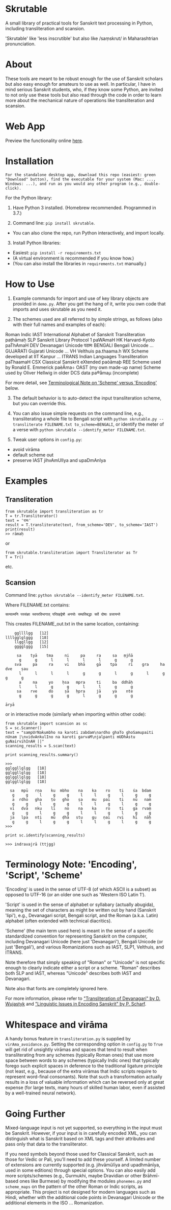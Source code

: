 # Skrutable

A small library of practical tools for Sanskrit text processing in Python, including transliteration and scansion. 

'Skrutable' like 'less inscrutible' but also like /saṃskrut/ in Maharashtrian pronunciation.

# About

These tools are meant to be robust enough for the use of Sanskrit scholars but also easy enough for amateurs to use as well. In particular, I have in mind serious Sanskrit students, who, if they know some Python, are invited to not only use these tools but also read through the code in order to learn more about the mechanical nature of operations like transliteration and scansion.

# Web App

Preview the functionality online [here](...).

# Installation

~~~
For the standalone desktop app, download this repo (easiest: green "Download" button), find the executable for your system (Mac: ..., Windows: ...), and run as you would any other program (e.g., double-click).
~~~

For the Python library:

1. Have Python 3 installed. (Homebrew recommended. Programmed in 3.7.)

2. Command line: `pip install skrutable`.
* You can also clone the repo, run Python interactively, and import locally.

3. Install Python libraries:
* Easiest: `pip install -r requirements.txt`
* (A virtual environment is recommended if you know how.)
* (You can also install the libraries in `requirements.txt` manually.)

# How to Use

1. Example commands for import and use of key library objects are provided in `demo.py`. After you get the hang of it, write you own code that imports and uses skrutable as you need it.

2. The schemes used are all referred to by simple strings, as follows (also with their full names and examples of each):

Roman Indic
IAST International Alphabet of Sanskrit Transliteration paṭhāmaḥ
SLP Sanskrit Library Protocol 1 paWAmaH
HK Harvard-Kyoto paThAmaH
DEV Devanagari Unicode पठामः
BENGALI Bengali Unicode ...
GUJARATI Gujarati Unicode ...
VH Velthuis pa.thaama.h
WX Scheme developed at IIT Kanpur ...
ITRANS Indian Languages Transliteration paThaamaH
CSX Classical Sanskrit eXtended paòâmaþ
REE Scheme used by Ronald E. Emmerick paèÃma÷
OAST (my own made-up name) Scheme used by Oliver Hellwig in older DCS data pa®åmaµ (incomplete)

For more detail, see [Terminological Note on 'Scheme' versus 'Encoding'](#Terminological-Note-on-Scheme-versus-Encoding) below.

3. The default behavior is to auto-detect the input transliteration scheme, but you can override this.

4. You can also issue simple requests on the command line, e.g., transliterating a whole file to Bengali script with `python skrutable.py --transliterate FILENAME.txt to_scheme=BENGALI`, or identify the meter of a verse with `python skrutable --identify_meter FILENAME.txt`.

5. Tweak user options in `config.py`:
* avoid virāma
* default scheme out
* preserve IAST jihvAmUlIya and upaDmAnIya

# Examples

## Transliteration

~~~
from skrutable import transliteration as tr
T = tr.Transliterator()
text = 'रामः'
result = T.transliterate(text, from_scheme='DEV', to_scheme='IAST')
print(result)
>> rāmaḥ
~~~

or

~~~
from skrutable.transliteration import Transliterator as Tr
T = Tr()
~~~

etc.

## Scansion

Command line: `python skrutable --identify_meter FILENAME.txt`.

Where FILENAME.txt contains:

~~~
सत्यात्मनि परसंज्ञा स्वपरविभागात् परिग्रहद्वेषौ अनयोः सम्प्रतिबद्धाः सर्वे दोषाः प्रजायन्ते
~~~

This creates FILENAME_out.txt in the same location, containing:

~~~
    ggllllgg   [12]
llllgglglggg   [18]
    llggllgg   [12]
    gggglggg   [15]

     sa    tyā    tma     ni     pa     ra     sa   ṃjñā       
      g      g      l      l      l      l      g      g
    sva     pa     ra     vi    bhā     gā    tpa     ri    gra     ha    dve    ṣau       
      l      l      l      l      g      g      l      g      l      g      g      g
      a     na     yo    ḥsa   mpra     ti     ba  ddhāḥ       
      l      l      g      g      l      l      g      g
     sa    rve     do     ṣā   ḥpra     jā     ya    nte       
      g      g      g      g      l      g      g      g

āryā
~~~

or in interactive mode (similarly when importing within other code):

~~~
from skrutable import scansion as sc
S = sc.Scanner()
text = "sampUrNakumbho na karoti zabdam\nardho ghaTo ghoSamupaiti nUnam |\nvidvAnkulIno na karoti garvaM\njalpanti mUDhAstu guNairvihInAH ||"
scanning_results = S.scan(text)

print scanning_results.summary()

>>>
gglggllglgg   [18]
gglggllglgg   [18]
gglggllglgg   [18]
gglggllglgg   [18]

  sa   mpū   rṇa    ku  mbho    na    ka    ro    ti    śa  bdam      
   g     g     l     g     g     l     l     g     l     g     g
   a  rdho   gha    ṭo   gho    ṣa    mu   pai    ti    nū   nam      
   g     g     l     g     g     l     l     g     l     g     g
  vi   dvā   nku    lī    no    na    ka    ro    ti    ga  rvaṃ      
   g     g     l     g     g     l     l     g     l     g     g
  ja   lpa   nti    mū   ḍhā   stu    gu   ṇai   rvi    hī   nāḥ      
   g     g     l     g     g     l     l     g     l     g     g
>>>

print sc.identify(scanning_results)

>>> indravajrā (ttjgg)
~~~

# Terminology Note: 'Encoding', 'Script', 'Scheme'

'Encoding' is used in the sense of UTF-8 (of which ASCII is a subset) as opposed to UTF-16 (or an older one such as 'Western ISO Latin 1').

'Script' is used in the sense of alphabet or syllabary (actually abugida), meaning the set of characters as might be written out by hand (Sanskrit 'lipi'), e.g., Devanagari script, Bengali script, and the Roman (a.k.a. Latin) alphabet (often extended with technical diacritics).

'Scheme' (the main term used here) is meant in the sense of a specific standardized convention for representing Sanskrit on the computer, including Devanagari Unicode (here just 'Devanagari'), Bengali Unicode (or just 'Bengali'), and various Romanizations such as IAST, SLP1, Velthuis, and ITRANS.

Note therefore that simply speaking of "Roman" or "Unicode" is not specific enough to clearly indicate either a script or a scheme. "Roman" describes both SLP and IAST, whereas "Unicode" describes both IAST and Devanagari.

Note also that fonts are completely ignored here.

For more information, please refer to ["Transliteration of Devanagari" by D. Wujastyk](http://indology.info/email/members/wujastyk/) and ["Linguistic Issues in Encoding Sanskrit" by P. Scharf](http://sanskritlibrary.org/Sanskrit/pub/lies_sl.pdf).

# Whitespace and virāma

A handy bonus feature in `transliteration.py` is supplied by `virAma_avoidance.py`. Setting the corresponding option in `config.py` to `True` will get rid of unsightly virāmas and spaces that tend to result when transliterating from any schemes (typically Roman ones) that use more space between words to any schemes (typically Indic ones) that typically forego such explicit spaces in deference to the traditional ligature principle (not least, e.g., because of the extra virāmas that Indic scripts require to represent word-final consonants). Note that such a transformation actually results in a loss of valuable information which can be reversed only at great expense (for large texts, many hours of skilled human labor, even if assisted by a well-trained neural network).

# Going Further

Mixed-language input is not yet supported, so everything in the input must be Sanskrit. However, if your input is in carefully encoded XML, you can distinguish what is Sanskrit based on XML tags and their attributes and pass only that data to the transliterator.

If you need symbols beyond those used for Classical Sanskrit, such as those for Vedic or Pali, you'll need to add these yourself. A limited number of extensions are currently supported (e.g. jihvāmūlīya and upadhmānīya, used in some editions) through special options. You can also easily add more scripts/schemes (e.g., Gurmukhi, maybe Dravidian or other Brāhmī-based ones like Burmese) by modifying the modules `phonemes.py` and `scheme_maps` on the pattern of the other Roman or Indic scripts, as appropriate. This project is not designed for modern languages such as Hindi, whether with the additional code points in Devanagari Unicode or the additional elements in the ISO ... Romanization.